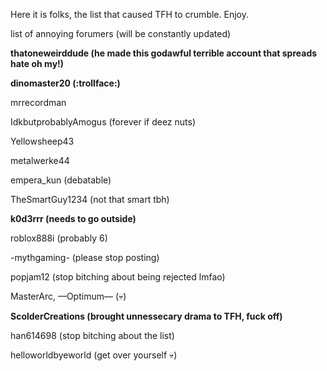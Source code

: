 Here it is folks, the list that caused TFH to crumble. Enjoy.

list of annoying forumers (will be constantly updated)


**thatoneweirddude (he made this godawful terrible account that spreads hate oh my!)**

**dinomaster20 (:trollface:)**

mrrecordman

IdkbutprobablyAmogus (forever if deez nuts)

Yellowsheep43

metalwerke44

empera_kun (debatable)

TheSmartGuy1234 (not that smart tbh)

**k0d3rrr (needs to go outside)**

roblox888i (probably 6)

-mythgaming- (please stop posting)

popjam12 (stop bitching about being rejected lmfao)

MasterArc, —Optimum— (💀)

**ScolderCreations (brought unnessecary drama to TFH, fuck off)**

han614698 (stop bitching about the list)

helloworldbyeworld (get over yourself 💀)
